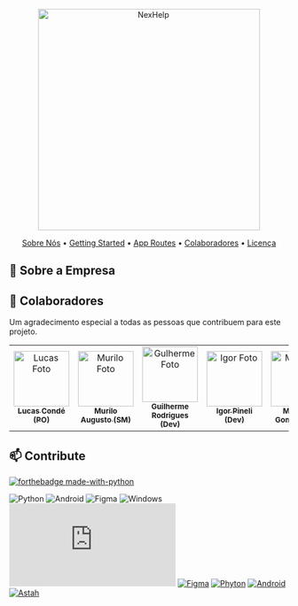 <p align="center">
    <img src="https://imgur.com/a/F9rKdmg" alt="NexHelp" width="400px">
</p>

<p align="center">
 <a href="#about">Sobre Nós</a> • 
 <a href="#started">Getting Started</a> • 
  <a href="#started">App Routes</a> • 
  <a href="#colab">Colaboradores</a> •
 <a href="#contribute">Licença</a>
</p>

## 📌 Sobre a Empresa


<h2 id="colab">🤝 Colaboradores</h2>

Um agradecimento especial a todas as pessoas que contribuem para este projeto.

<table>
  <tr>
    <td align="center">
      <a href="#">
        <img src="https://media-gru1-1.cdn.whatsapp.net/v/t61.24694-24/485541952_678664004665370_1722236768666346613_n.jpg?ccb=11-4&oh=01_Q5Aa1QGLuNB5-d7saUh9ZKS2aQ6U2cEmuMYUhgpyEtJtp33RRQ&oe=680A54AE&_nc_sid=5e03e0&_nc_cat=105" width="100px;" alt="Lucas Foto"/><br>
        <sub>
          <b>Lucas Condé (PO)</b>
        </sub>
      </a>
    </td>
    <td align="center">
      <a href="#">
        <img src="https://media-gru1-1.cdn.whatsapp.net/v/t61.24694-24/473393646_2381097148905676_6863158889704176333_n.jpg?ccb=11-4&oh=01_Q5Aa1QFvWjZDXQmH298BbCBK_363O4ECyeHGiPG1hpfBJUqjfA&oe=680A46B1&_nc_sid=5e03e0&_nc_cat=111" width="100px;" alt="Murilo Foto"/><br>
        <sub>
          <b>Murilo Augusto (SM)</b>
        </sub>
      </a>
    </td>
    <td align="center">
      <a href="#">
        <img src="https://media-gru1-1.cdn.whatsapp.net/v/t61.24694-24/484889685_1215814306628448_6300654456061629103_n.jpg?ccb=11-4&oh=01_Q5Aa1QGXlqoV_Z_HdYW2fFDIB74To9ZIeScYl-nBgydsO_hpUQ&oe=680A4D47&_nc_sid=5e03e0&_nc_cat=110" width="100px;" alt="Gulherme Foto"/><br>
        <sub>
          <b>Guilherme Rodrigues (Dev)</b>
        </sub>
      </a>
    </td>
        <td align="center">
      <a href="#">
        <img src="https://media-gru1-1.cdn.whatsapp.net/v/t61.24694-24/484877578_928458015858768_3272773417018296064_n.jpg?ccb=11-4&oh=01_Q5Aa1QFdoEtqgvHWA6raLL3ugh-bjbTyevBCiJtQnLhix-asOA&oe=680A3695&_nc_sid=5e03e0&_nc_cat=105" width="100px;" alt="Igor Foto"/><br>
        <sub>
          <b>Igor Pineli (Dev)</b>
        </sub>
      </a>
    </td>
    <td align="center">
      <a href="#">
        <img src="https://media-gru1-1.cdn.whatsapp.net/v/t61.24694-24/471428086_927487132691453_5456467189288147494_n.jpg?ccb=11-4&oh=01_Q5Aa1QEhM9QtoDKvUvIpOfcHzZltb6IDEFMMhCY1gQSPAgFdHA&oe=680A49FD&_nc_sid=5e03e0&_nc_cat=105" width="100px;" alt="Matheus Foto"/><br>
        <sub>
          <b>Matheus Gomes (Dev)</b>
        </sub>
      </a>
    </td>
  </tr>
</table>

<h2 id="contribute">📫 Contribute</h2>


[![forthebadge made-with-python](http://ForTheBadge.com/images/badges/made-with-python.svg)](https://www.python.org/)

![Python](https://img.shields.io/badge/python-3670A0?style=for-the-badge&logo=python&logoColor=ffdd54)
![Android](https://img.shields.io/badge/Android-3DDC84?style=for-the-badge&logo=android&logoColor=white)
![Figma](https://img.shields.io/badge/figma-%23F24E1E.svg?style=for-the-badge&logo=figma&logoColor=white)
![Windows](https://img.shields.io/badge/Windows-0078D6?style=for-the-badge&logo=windows&logoColor=white)
[![GitHub license](https://badgen.net/github/license/Naereen/Strapdown.js)](https://github.com/Naereen/StrapDown.js/blob/master/LICENSE)
[![Figma](https://img.shields.io/badge/--F24E1E?logo=figma&logoColor=ffffff)](https://www.figma.com/)
[![Phyton](https://img.shields.io/badge/--3670A0?logo=python&logoColor=ffdd54)](https://www.python.com/)
[![Android](https://img.shields.io/badge/--3DDC84?logo=android&logoColor=ffffff)](https://www.android.com/)
[![Astah](https://img.shields.io/badge/--3DDC84?logo=astah&logoColor=ffffff)](https://www.astah.com/)
